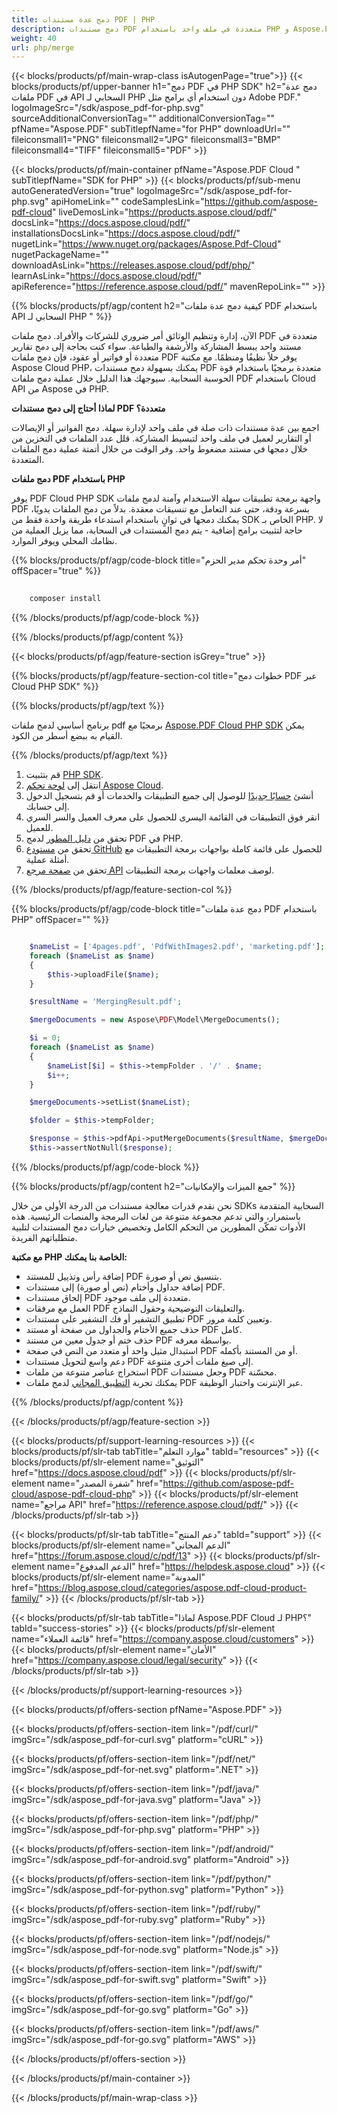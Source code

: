 ```yaml
---
title: دمج عدة مستندات PDF | PHP
description: دمج مستندات PDF متعددة في ملف واحد باستخدام PHP و Aspose.PDF Cloud SDK.
weight: 40
url: php/merge
---
```


{{< blocks/products/pf/main-wrap-class isAutogenPage="true">}}
{{< blocks/products/pf/upper-banner h1="دمج PDF في PHP SDK" h2="دمج عدة ملفات PDF في API السحابي لـ PHP دون استخدام أي برامج مثل Adobe PDF." logoImageSrc="/sdk/aspose_pdf-for-php.svg" sourceAdditionalConversionTag="" additionalConversionTag="" pfName="Aspose.PDF" subTitlepfName="for PHP" downloadUrl="" fileiconsmall1="PNG" fileiconsmall2="JPG" fileiconsmall3="BMP" fileiconsmall4="TIFF" fileiconsmall5="PDF" >}}

{{< blocks/products/pf/main-container pfName="Aspose.PDF Cloud " subTitlepfName="SDK for PHP" >}}
{{< blocks/products/pf/sub-menu autoGeneratedVersion="true" logoImageSrc="/sdk/aspose_pdf-for-php.svg" apiHomeLink="" codeSamplesLink="https://github.com/aspose-pdf-cloud" liveDemosLink="https://products.aspose.cloud/pdf/" docsLink="https://docs.aspose.cloud/pdf/" installationsDocsLink="https://docs.aspose.cloud/pdf/" nugetLink="https://www.nuget.org/packages/Aspose.Pdf-Cloud" nugetPackageName="" downloadAsLink="https://releases.aspose.cloud/pdf/php/" learnAsLink="https://docs.aspose.cloud/pdf/" apiReference="https://reference.aspose.cloud/pdf/" mavenRepoLink="" >}}

{{% blocks/products/pf/agp/content h2="كيفية دمج عدة ملفات PDF باستخدام API السحابي لـ PHP " %}}

الآن، إدارة وتنظيم الوثائق أمر ضروري للشركات والأفراد. دمج ملفات PDF متعددة في مستند واحد يبسط المشاركة والأرشفة والطباعة. سواء كنت بحاجة إلى دمج تقارير متعددة أو فواتير أو عقود، فإن دمج ملفات PDF يوفر حلاً نظيفًا ومنظمًا. مع مكتبة Aspose Cloud PHP، يمكنك بسهولة دمج مستندات PDF متعددة برمجيًا باستخدام قوة الحوسبة السحابية. سيوجهك هذا الدليل خلال عملية دمج ملفات PDF باستخدام Cloud API من Aspose في PHP.

**لماذا أحتاج إلى دمج مستندات PDF متعددة؟**

اجمع بين عدة مستندات ذات صلة في ملف واحد لإدارة سهلة. دمج الفواتير أو الإيصالات أو التقارير لعميل في ملف واحد لتبسيط المشاركة. قلل عدد الملفات في التخزين من خلال دمجها في مستند مضغوط واحد. وفر الوقت من خلال أتمتة عملية دمج الملفات المتعددة.

**دمج ملفات PDF باستخدام PHP**

يوفر PDF Cloud PHP SDK واجهة برمجة تطبيقات سهلة الاستخدام وآمنة لدمج ملفات PDF بسرعة ودقة، حتى عند التعامل مع تنسيقات معقدة. بدلاً من دمج الملفات يدويًا، يمكنك دمجها في ثوانٍ باستخدام استدعاء طريقة واحدة فقط من SDK الخاص بـ PHP. لا حاجة لتثبيت برامج إضافية - يتم دمج المستندات في السحابة، مما يزيل العملية من نظامك المحلي ويوفر الموارد.

{{% blocks/products/pf/agp/code-block title="أمر وحدة تحكم مدير الحزم" offSpacer="true" %}}

```bash
     
    composer install

```

{{% /blocks/products/pf/agp/code-block %}}

{{% /blocks/products/pf/agp/content %}}

{{< blocks/products/pf/agp/feature-section isGrey="true" >}}

{{% blocks/products/pf/agp/feature-section-col title="خطوات دمج PDF عبر Cloud PHP SDK" %}}

{{% blocks/products/pf/agp/text %}}

برنامج أساسي لدمج ملفات pdf برمجيًا مع
[Aspose.PDF Cloud PHP SDK](https://products.aspose.cloud/pdf/php/)
يمكن القيام به ببضع أسطر من الكود.

{{% /blocks/products/pf/agp/text %}}

1. قم بتثبيت [PHP SDK](https://pypi.org/project/asposepdfcloud/).
1. انتقل إلى [لوحة تحكم Aspose Cloud](https://dashboard.aspose.cloud/).
1. أنشئ [حسابًا جديدًا](https://docs.aspose.cloud/display/storagecloud/Creating+and+Managing+Account) للوصول إلى جميع التطبيقات والخدمات أو قم بتسجيل الدخول إلى حسابك.
1. انقر فوق التطبيقات في القائمة اليسرى للحصول على معرف العميل والسر السري للعميل.
1. تحقق من [دليل المطور](https://docs.aspose.cloud/pdf/merge-multiple-pdf-files/) لدمج PDF في PHP.
1. تحقق من [مستودع GitHub](https://github.com/aspose-pdf-cloud/aspose-pdf-cloud-php) للحصول على قائمة كاملة بواجهات برمجة التطبيقات مع أمثلة عملية.
1. تحقق من [صفحة مرجع API](https://reference.aspose.cloud/pdf/#/Document) لوصف معلمات واجهات برمجة التطبيقات.

{{% /blocks/products/pf/agp/feature-section-col %}}


{{% blocks/products/pf/agp/code-block title="دمج عدة ملفات PDF باستخدام PHP" offSpacer="" %}}

```php

	$nameList = ['4pages.pdf', 'PdfWithImages2.pdf', 'marketing.pdf'];
	foreach ($nameList as $name)
	{
		$this->uploadFile($name);
	}

	$resultName = 'MergingResult.pdf';

	$mergeDocuments = new Aspose\PDF\Model\MergeDocuments();

	$i = 0;
	foreach ($nameList as $name)
	{
		$nameList[$i] = $this->tempFolder . '/' . $name;
		$i++;
	}

	$mergeDocuments->setList($nameList);

	$folder = $this->tempFolder;

	$response = $this->pdfApi->putMergeDocuments($resultName, $mergeDocuments, $storage = null, $folder);
	$this->assertNotNull($response);
```

{{% /blocks/products/pf/agp/code-block %}}

{{% blocks/products/pf/agp/content h2="جمع الميزات والإمكانيات" %}}

نحن نقدم قدرات معالجة مستندات من الدرجة الأولى من خلال SDKs السحابية المتقدمة باستمرار، والتي تدعم مجموعة متنوعة من لغات البرمجة والمنصات الرئيسية. هذه الأدوات تمكّن المطورين من التحكم الكامل وتخصيص خيارات دمج المستندات لتلبية متطلباتهم الفريدة.

**مع مكتبة PHP الخاصة بنا يمكنك:**

+ إضافة رأس وتذييل للمستند PDF بتنسيق نص أو صورة.
+ إضافة جداول وأختام (نص أو صورة) إلى مستندات PDF.
+ إلحاق مستندات PDF متعددة إلى ملف موجود.
+ العمل مع مرفقات PDF والتعليقات التوضيحية وحقول النماذج.
+ تطبيق التشفير أو فك التشفير على مستندات PDF وتعيين كلمة مرور.
+ حذف جميع الأختام والجداول من صفحة أو مستند PDF كامل.
+ حذف ختم أو جدول معين من مستند PDF بواسطة معرفه.
+ استبدال مثيل واحد أو متعدد من النص في صفحة PDF أو من المستند بأكمله.
+ دعم واسع لتحويل مستندات PDF إلى صيغ ملفات أخرى متنوعة.
+ استخراج عناصر متنوعة من ملفات PDF وجعل مستندات PDF محسّنة.
+ يمكنك تجربة [التطبيق المجاني](https://products.aspose.app/pdf/merger) لدمج ملفات PDF عبر الإنترنت واختبار الوظيفة.

{{% /blocks/products/pf/agp/content %}}

{{< /blocks/products/pf/agp/feature-section >}}

{{< blocks/products/pf/support-learning-resources >}}
{{< blocks/products/pf/slr-tab tabTitle="موارد التعلم" tabId="resources" >}}
{{< blocks/products/pf/slr-element name="التوثيق" href="https://docs.aspose.cloud/pdf" >}}
{{< blocks/products/pf/slr-element name="شفرة المصدر" href="https://github.com/aspose-pdf-cloud/aspose-pdf-cloud-php" >}}
{{< blocks/products/pf/slr-element name="مراجع API" href="https://reference.aspose.cloud/pdf/" >}}
{{< /blocks/products/pf/slr-tab >}}

{{< blocks/products/pf/slr-tab tabTitle="دعم المنتج" tabId="support" >}}
{{< blocks/products/pf/slr-element name="الدعم المجاني" href="https://forum.aspose.cloud/c/pdf/13" >}}
{{< blocks/products/pf/slr-element name="الدعم المدفوع" href="https://helpdesk.aspose.cloud" >}}
{{< blocks/products/pf/slr-element name="المدونة" href="https://blog.aspose.cloud/categories/aspose.pdf-cloud-product-family/" >}}
{{< /blocks/products/pf/slr-tab >}}

{{< blocks/products/pf/slr-tab tabTitle="لماذا Aspose.PDF Cloud لـ PHP؟" tabId="success-stories" >}}
{{< blocks/products/pf/slr-element name="قائمة العملاء" href="https://company.aspose.cloud/customers" >}}
{{< blocks/products/pf/slr-element name="الأمان" href="https://company.aspose.cloud/legal/security" >}}
{{< /blocks/products/pf/slr-tab >}}

{{< /blocks/products/pf/support-learning-resources >}}

{{< blocks/products/pf/offers-section pfName="Aspose.PDF" >}}

{{< blocks/products/pf/offers-section-item link="/pdf/curl/" imgSrc="/sdk/aspose_pdf-for-curl.svg" platform="cURL" >}}

{{< blocks/products/pf/offers-section-item link="/pdf/net/" imgSrc="/sdk/aspose_pdf-for-net.svg" platform=".NET" >}}

{{< blocks/products/pf/offers-section-item link="/pdf/java/" imgSrc="/sdk/aspose_pdf-for-java.svg" platform="Java" >}}

{{< blocks/products/pf/offers-section-item link="/pdf/php/" imgSrc="/sdk/aspose_pdf-for-php.svg" platform="PHP" >}}

{{< blocks/products/pf/offers-section-item link="/pdf/android/" imgSrc="/sdk/aspose_pdf-for-android.svg" platform="Android" >}}

{{< blocks/products/pf/offers-section-item link="/pdf/python/" imgSrc="/sdk/aspose_pdf-for-python.svg" platform="Python" >}}

{{< blocks/products/pf/offers-section-item link="/pdf/ruby/" imgSrc="/sdk/aspose_pdf-for-ruby.svg" platform="Ruby" >}}

{{< blocks/products/pf/offers-section-item link="/pdf/nodejs/" imgSrc="/sdk/aspose_pdf-for-node.svg" platform="Node.js" >}}

{{< blocks/products/pf/offers-section-item link="/pdf/swift/" imgSrc="/sdk/aspose_pdf-for-swift.svg" platform="Swift" >}}

{{< blocks/products/pf/offers-section-item link="/pdf/go/" imgSrc="/sdk/aspose_pdf-for-go.svg" platform="Go" >}}

{{< blocks/products/pf/offers-section-item link="/pdf/aws/" imgSrc="/sdk/aspose_pdf-for-go.svg" platform="AWS" >}}

{{< /blocks/products/pf/offers-section >}}

<!-- aboutfile Ends -->

{{< /blocks/products/pf/main-container >}}

{{< /blocks/products/pf/main-wrap-class >}}
